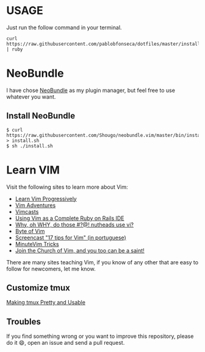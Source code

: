 # **USAGE**

Just run the follow command in your terminal.

```
curl https://raw.githubusercontent.com/pablobfonseca/dotfiles/master/install.rb | ruby
```

# NeoBundle
I have chose [NeoBundle](https://github.com/Shougo/neobundle.vim) as my plugin manager, but feel free to use whatever you want.

## Install NeoBundle
```
$ curl https://raw.githubusercontent.com/Shougo/neobundle.vim/master/bin/install.sh > install.sh
$ sh ./install.sh
```

# **Learn VIM**
Visit the following sites to learn more about Vim:

* [Learn Vim Progressively](http://yannesposito.com/Scratch/en/blog/Learn-Vim-Progressively/)
* [Vim Adventures](http://vim-adventures.com/)
* [Vimcasts](http://vimcasts.org)
* [Using Vim as a Complete Ruby on Rails IDE](http://biodegradablegeek.com/2007/12/using-vim-as-a-complete-ruby-on-rails-ide/)
* [Why, oh WHY, do those #?@! nutheads use vi?](http://www.viemu.com/a-why-vi-vim.html)
* [Byte of Vim](http://www.swaroopch.com/notes/Vim)
* [Screencast "17 tips for Vim" (in portuguese)](http://blog.lucascaton.com.br/?p=1081)
* [MinuteVim Tricks](https://www.youtube.com/user/MinuteVimTricks)
* [Join the Church of Vim, and you too can be a saint!](http://www.avelino.xxx/2015/03/church-vim)

There are many sites teaching Vim, if you know of any other that are easy
to follow for newcomers, let me know.


## Customize tmux

[Making tmux Pretty and Usable](http://www.hamvocke.com/blog/a-guide-to-customizing-your-tmux-conf/)

## Troubles
If you find something wrong or you want to improve this repository, please do it
:smile:, open an issue and send a pull request.
